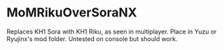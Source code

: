 # MoMRikuOverSoraNX
Replaces KH1 Sora with KH1 Riku, as seen in multiplayer. 
Place in Yuzu or Ryujinx's mod folder. Untested on console but should work. 
